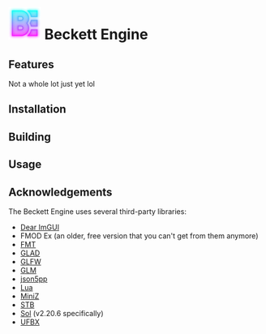 # ![Beckett Engine logo](docs/logo.png) Beckett Engine

## Features
Not a whole lot just yet lol

## Installation

## Building

## Usage

## Acknowledgements
The Beckett Engine uses several third-party libraries:
* [Dear ImGUI](https://github.com/ocornut/imgui)
* FMOD Ex (an older, free version that you can't get from them anymore)
* [FMT](https://github.com/fmtlib/fmt)
* [GLAD](https://glad.dav1d.de/)
* [GLFW](https://www.glfw.org/)
* [GLM](https://github.com/icaven/glm)
* [json5pp](https://github.com/kimushu/json5pp)
* [Lua](https://www.lua.org/)
* [MiniZ](https://github.com/richgel999/miniz)
* [STB](https://github.com/nothings/stb)
* [Sol](https://sol2.readthedocs.io/en/latest/) (v2.20.6 specifically)
* [UFBX](https://ufbx.github.io/)

